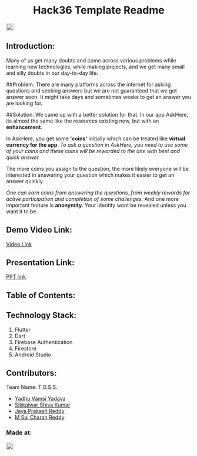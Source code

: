 <h1 align="center">Hack36 Template Readme</h1>
<p align="center">
</p>

<a href="https://hack36.com"> <img src="http://bit.ly/BuiltAtHack36" height=20px> </a>


## Introduction:
  Many of us get many doubts and come across various problems while learning new technologies, while making projects, and we get many small and silly doubts in our day-to-day life.


##Problem:
 There are many platforms across the internet for asking questions and seeking answers but we are not guaranteed that we get answer soon. It might take days and sometimes weeks to get an answer you are looking for.

##Solution:
   We came up with a better solution for that. In our app AskHere, its almost the same like the resources existing now, but with an **enhancement**. 

In AskHere, you get some **'coins'** initially which can be treated like **virtual currency for the app**. 
_To ask a question in AskHere, you need to use some of your coins and these coins will be rewarded to the one with best and quick answer._ 

The more coins you assign to the question, the more likely everyone will be interested in answering your question which makes it easier to get an answer quickly.

*One can earn coins from answering the questions, from weekly rewards for active participation and completion of some challenges.*
And one more important feature is **anonymity**. Your identity wont be revealed unless you want it to be.

  
## Demo Video Link:
  <a href="https://drive.google.com/file/d/19942pFppqL1hEYfC09XONs6AX2xUGnSP/view?usp=drivesdk">Video Link</a>
  
## Presentation Link:
  <a href="https://my.visme.co/view/x4ey780w-onz2g0peogp05e6p"> PPT link </a>
  
  
## Table of Contents:

## Technology Stack:
  1) Flutter 
  2) Dart
  3) Firebase Authentication
  4) Firestore
  5) Android Studio
  

## Contributors:

Team Name: T.O.S.S.

* [Yadhu Vamsi Yadava](https://github.com/iamYadhu)
* [Sikkalwar Shiva Kumar](https://github.com/Shivakumar137)
* [Jaya Prakash Reddy](https://github.com/)
* [M Sai Charan Reddy](https://github.com/)


### Made at:
<a href="https://hack36.com"> <img src="http://bit.ly/BuiltAtHack36" height=20px> </a>
